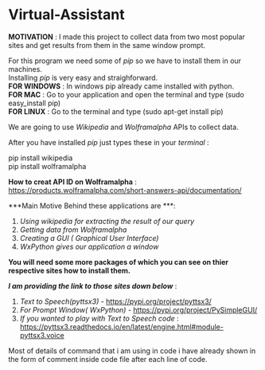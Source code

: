 # Virtual-Assistant
**MOTIVATION** : I made this project to collect data from two most popular sites and get results from them in the same window prompt.

For this program we need some of *pip* so we have to install them in our machines.  
Installing *pip* is very easy and straighforward.  
**FOR WINDOWS** : In windows pip already came installed with python.  
**FOR MAC** : Go to your application and open the terminal and type (sudo easy_install pip)  
**FOR LINUX** : Go to the terminal and type (sudo apt-get install pip)  

We are going to use *Wikipedia* and *Wolframalpha* APIs to collect data.

After you have installed *pip* just types these in your *terminal* :

pip install wikipedia  
pip install wolframalpha  

**How to creat API ID on Wolframalpha** : https://products.wolframalpha.com/short-answers-api/documentation/  

***Main Motive Behind these applications are ***:  

1. *Using wikipedia for extracting the result of our query*
2. *Getting data from Wolframalpha*
3. *Creating a GUI ( Graphical User Interface)*
4. *WxPython gives our application a window*
                                          
**You will need some more packages of which you can see on thier respective sites how to install them.**   

***I am providing the link to those sites down below*** :

1. *Text to Speech(pyttsx3)* - https://pypi.org/project/pyttsx3/  
2. *For Prompt Window( WxPython)* - https://pypi.org/project/PySimpleGUI/  
3. *If you wanted to play with Text to Speech code* : https://pyttsx3.readthedocs.io/en/latest/engine.html#module-pyttsx3.voice  
                                                  
    
Most of details of command that i am using in code i have already shown in the form of comment inside code file after each line of code. 
